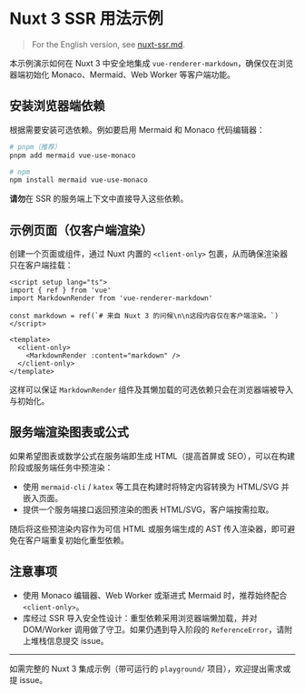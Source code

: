 # Nuxt 3 SSR 用法示例

> For the English version, see [nuxt-ssr.md](./nuxt-ssr.md).

本示例演示如何在 Nuxt 3 中安全地集成 `vue-renderer-markdown`，确保仅在浏览器端初始化 Monaco、Mermaid、Web Worker 等客户端功能。

## 安装浏览器端依赖

根据需要安装可选依赖。例如要启用 Mermaid 和 Monaco 代码编辑器：

```bash
# pnpm（推荐）
pnpm add mermaid vue-use-monaco

# npm
npm install mermaid vue-use-monaco
```

**请勿**在 SSR 的服务端上下文中直接导入这些依赖。

## 示例页面（仅客户端渲染）

创建一个页面或组件，通过 Nuxt 内置的 `<client-only>` 包裹，从而确保渲染器只在客户端挂载：

```vue
<script setup lang="ts">
import { ref } from 'vue'
import MarkdownRender from 'vue-renderer-markdown'

const markdown = ref(`# 来自 Nuxt 3 的问候\n\n这段内容仅在客户端渲染。`)
</script>

<template>
  <client-only>
    <MarkdownRender :content="markdown" />
  </client-only>
</template>
```

这样可以保证 `MarkdownRender` 组件及其懒加载的可选依赖只会在浏览器端被导入与初始化。

## 服务端渲染图表或公式

如果希望图表或数学公式在服务端即生成 HTML（提高首屏或 SEO），可以在构建阶段或服务端任务中预渲染：

- 使用 `mermaid-cli` / `katex` 等工具在构建时将特定内容转换为 HTML/SVG 并嵌入页面。
- 提供一个服务端接口返回预渲染的图表 HTML/SVG，客户端按需拉取。

随后将这些预渲染内容作为可信 HTML 或服务端生成的 AST 传入渲染器，即可避免在客户端重复初始化重型依赖。

## 注意事项

- 使用 Monaco 编辑器、Web Worker 或渐进式 Mermaid 时，推荐始终配合 `<client-only>`。
- 库经过 SSR 导入安全性设计：重型依赖采用浏览器端懒加载，并对 DOM/Worker 调用做了守卫。如果仍遇到导入阶段的 `ReferenceError`，请附上堆栈信息提交 issue。

---

如需完整的 Nuxt 3 集成示例（带可运行的 `playground/` 项目），欢迎提出需求或提 issue。
